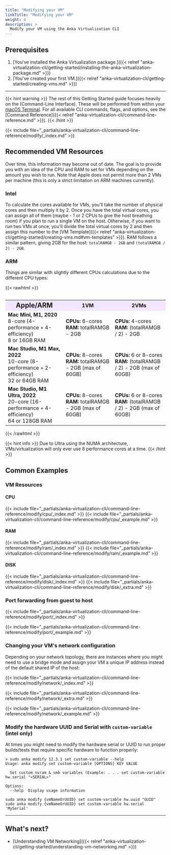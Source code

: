```yaml
---
title: "Modifying your VM"
linkTitle: "Modifying your VM"
weight: 4
description: >
  Modify your VM using the Anka Virtualization CLI
---
```


## Prerequisites

1. [You've installed the Anka Virtualization package.]({{< relref "anka-virtualization-cli/getting-started/installing-the-anka-virtualization-package.md" >}})
2. [You've created your first VM.]({{< relref "anka-virtualization-cli/getting-started/creating-vms.md" >}})

---

{{< hint warning >}}
The rest of this Getting Started guide focuses heavily on the (Command-Line Interface). These will be performed from within your [macOS Terminal](https://support.apple.com/guide/terminal/welcome/mac). For all available CLI commands, flags, and options, see the [Command Reference]({{< relref "anka-virtualization-cli/command-line-reference.md" >}}).
{{< /hint >}}

{{< include file="_partials/anka-virtualization-cli/command-line-reference/modify/_index.md" >}}

## Recommended VM Resources

Over time, this information may become out of date. The goal is to provide you with an idea of the CPU and RAM to set for VMs depending on the amount you wish to run. Note that Apple does not permit more than 2 VMs per machine (this is only a strict limitation on ARM machines currently).

### Intel

To calculate the cores available for VMs, you'll take the number of physical cores and then multiply it by 2. Once you have the total virtual cores, you can assign all of them (maybe - 1 or 2 CPUs to give the host breathing room) if you plan to run a single VM on the host. Otherwise, if you want to run two VMs at once, you'll divide the total virtual cores by 2 and then assign this number to the [VM Template]({{< relref "anka-virtualization-cli/getting-started/creating-vms.md#vm-templates" >}}). RAM follows a similar pattern, giving 2GB for the host: `totalRAMGB - 2GB` and `(totalRAMGB / 2) - 2GB`.

### ARM

Things are similar with slightly different CPUs calculations due to the different CPU types:

{{< rawhtml >}}
<div style="display:flex;">
<table>
<tbody>
  <tr style="text-align:center">
    <td style="font-size: 1.3rem; background-color: #f2e6ff;"><b>Apple/ARM</b></td>
    <td style="background-color: #f2e6ff;"><b>1VM</b></td>
    <td style="background-color: #f2e6ff;"><b>2VMs</b></td>
  </tr>
  <tr>
    <td style="vertical-align: middle"><b>Mac Mini, M1, 2020</b><br />8-core (4-performance + 4-efficiency)<br />8 or 16GB RAM</td>
    <td><b>CPUs:</b> 6-cores<br /><b>RAM:</b> totalRAMGB - 2GB</td>
    <td><b>CPUs:</b> 4-cores<br /><b>RAM:</b> (totalRAMGB / 2) - 2GB</td>
  </tr>
  <tr>
    <td style="vertical-align: middle"><b>Mac Studio, M1 Max, 2022</b><br />10-core (8-performance + 2-efficiency)<br />32 or 64GB RAM</td>
    <td><b>CPUs:</b> 8-cores<br /><b>RAM:</b> totalRAMGB - 2GB (max of 60GB)</td>
    <td><b>CPUs:</b> 6 or 8-cores<br /><b>RAM:</b> (totalRAMGB / 2) - 2GB (max of 60GB)</td>
  </tr>
  <tr>
    <td style="vertical-align: middle"><b>Mac Studio, M1 Ultra, 2022</b><br />20-core (16-performance + 4-efficiency)<br />64 or 128GB RAM</td>
    <td><b>CPUs:</b> 8-cores<br /><b>RAM:</b> totalRAMGB - 2GB (max of 60GB)</td>
    <td><b>CPUs:</b> 6 or 8-cores<br /><b>RAM:</b> (totalRAMGB / 2) - 2GB (max of 60GB)</td>
  </tr>
</tbody>
</table>
</div>
{{< /rawhtml >}}

{{< hint info >}}
Due to Ultra using the NUMA architecture, VMs/virtualization will only ever use 8 performance cores at a time.
{{< /hint >}}

## Common Examples

### VM Resources

#### CPU

{{< include file="_partials/anka-virtualization-cli/command-line-reference/modify/cpu/_index.md" >}}
{{< include file="_partials/anka-virtualization-cli/command-line-reference/modify/cpu/_example.md" >}}

#### RAM

{{< include file="_partials/anka-virtualization-cli/command-line-reference/modify/ram/_index.md" >}}
{{< include file="_partials/anka-virtualization-cli/command-line-reference/modify/ram/_example.md" >}}

#### DISK

{{< include file="_partials/anka-virtualization-cli/command-line-reference/modify/disk/_index.md" >}}
{{< include file="_partials/anka-virtualization-cli/command-line-reference/modify/disk/_extra.md" >}}

### Port forwarding from guest to host

{{< include file="_partials/anka-virtualization-cli/command-line-reference/modify/port/_index.md" >}}

{{< include file="_partials/anka-virtualization-cli/command-line-reference/modify/port/_example.md" >}}

### Changing your VM's network configuration

Depending on your network topology, there are instances where you might need to use a bridge mode and assign your VM a unique IP address instead of the default shared IP of the host:

{{< include file="_partials/anka-virtualization-cli/command-line-reference/modify/network/_index.md" >}}

{{< include file="_partials/anka-virtualization-cli/command-line-reference/modify/network/_extra.md" >}}

{{< include file="_partials/anka-virtualization-cli/command-line-reference/modify/network/_example.md" >}}

### Modify the hardware UUID and Serial with `custom-variable` (intel only)

At times you might need to modify the hardware serial or UUID to run proper builds/tests that require specific hardware to function properly:

```shell
> sudo anka modify 12.3.1 set custom-variable --help
Usage: anka modify set custom-variable [OPTIONS] KEY VALUE

  Set custom nvram & smb variables (Example: . . . set custom-variable hw.serial "<SERIAL>"

Options:
  --help  Display usage information
```

```shell
sudo anka modify {vmNameOrUUID} set custom-variable hw.uuid "GUID"
sudo anka modify {vmNameOrUUID} set custom-variable hw.serial 'MySerial'
```

---

## What's next?

- [Understanding VM Networking]({{< relref "anka-virtualization-cli/getting-started/understanding-vm-networking.md" >}})
